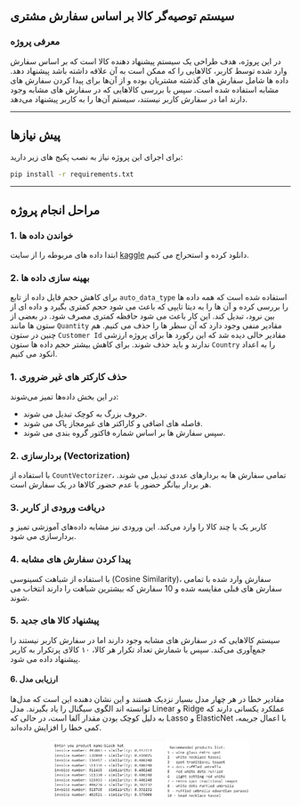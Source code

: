 ## سیستم توصیه‌گر کالا بر اساس سفارش مشتری

### معرفی پروژه

در این پروژه، هدف طراحی یک سیستم پیشنهاد دهنده کالا است که بر اساس سفارش وارد شده توسط کاربر، کالاهایی را که ممکن است به آن علاقه داشته باشد پیشنهاد دهد. داده ‌ها شامل سفارش‌ های گذشته مشتریان بوده و از آن‌ها برای پیدا کردن سفارش‌ های مشابه استفاده شده است. سپس با بررسی کالاهایی که در سفارش‌ های مشابه وجود دارند اما در سفارش کاربر نیستند، سیستم آن‌ها را به کاربر پیشنهاد می‌دهد.

---

## پیش‌ نیازها

برای اجرای این پروژه نیاز به نصب پکیج‌ های زیر دارید:

```bash
pip install -r requirements.txt
```

---

##  مراحل انجام پروژه

### 1. خواندن داده‌ ها
ابتدا داده های مربوطه را از سایت [kaggle]( https://www.kaggle.com/datasets/lakshmi25npathi/online-retail-dataset)  دانلود کرده  و استحراج می کنیم.
### 2. بهینه ‌سازی داده ‌ها
برای کاهش حجم فایل داده از تابع  `auto_data_type`  استفاده شده است که همه داده ها را بررسی کرده و آن ها را به دیتا تایپی که باعث می شود حجم کمتری بگیرد و داده ای از بین نرود، تبدیل کند. این کار باعث می شود حافظه کمتری مصرف شود. در بعضی از ستون ها مانند `Quantity`  مقادیر منفی وجود دارد که آن سطر ها را حذف می کنیم. هم چنین در ستون `Customer Id`  مقادیر خالی دیده شد که این رکورد ها برای پروژه ارزشی ندارند و باید حذف شوند. برای کاهش بیشتر حجم داده ها ستون  `Country`  را به اعداد انکود می کنیم.

### 1. حذف کارکتر های غیر ضروری 
در این بخش داده‌ها تمیز می‌شوند:
- حروف بزرگ  به کوچک تبدیل می ‌شوند.
- فاصله‌ های اضافی و کاراکتر های غیرمجاز پاک می ‌شوند.
- سپس سفارش ‌ها بر اساس شماره فاکتور گروه ‌بندی می‌ شوند.

### 2. بردارسازی (Vectorization)
با استفاده از `CountVectorizer`، تمامی سفارش‌ ها به بردارهای عددی تبدیل می ‌شوند. هر بردار بیانگر حضور یا عدم حضور کالاها در یک سفارش است.

### 3. دریافت ورودی از کاربر
کاربر یک یا چند کالا را وارد می‌کند. این ورودی نیز مشابه داده‌های آموزشی تمیز و بردارسازی می‌ شود.

### 4. پیدا کردن سفارش‌ های مشابه
با استفاده از شباهت کسینوسی (Cosine Similarity)، سفارش وارد شده با تمامی سفارش‌ های قبلی مقایسه شده و 10 سفارش که بیشترین شباهت را دارند انتخاب می‌ شوند.

### 5. پیشنهاد کالا های جدید
سیستم کالاهایی که در سفارش‌ های مشابه وجود دارند اما در سفارش کاربر نیستند را جمع‌آوری می‌کند. سپس با شمارش تعداد تکرار هر کالا، ۱۰ کالای پرتکرار به کاربر پیشنهاد داده می‌ شود.

#### 6. ارزیابی مدل‌

مقادیر خطا در هر چهار مدل بسیار نزدیک هستند و این نشان دهنده این است  که مدل‌ها توانسته‌ اند الگوی سیگنال را یاد بگیرند. مدل Linear و Ridge عملکرد یکسانی دارند که به دلیل کوچک بودن مقدار آلفا است، در حالی که Lasso و ElasticNet با اعمال جریمه، کمی خطا را افزایش داده‌اند.

<p align="center">
  <img src="images/output1.png"  width="40%" />
  <img src="images/output2.png" width="30%" />
</p>
